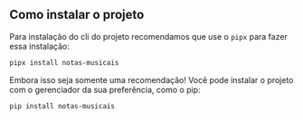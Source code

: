 ## Como instalar o projeto

Para instalação do cli do projeto recomendamos que use o `pipx` para fazer essa instalação:

```bash
pipx install notas-musicais
```

Embora isso seja somente uma recomendação! Você pode instalar o projeto com o gerenciador da sua preferência, como o pip:

```bash
pip install notas-musicais
```


